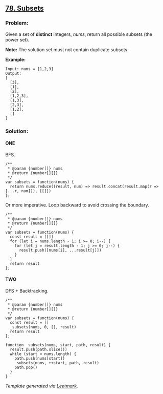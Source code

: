 ## [78. Subsets](https://leetcode.com/problems/subsets/description/)

### Problem:

Given a set of **distinct** integers, _nums_, return all possible subsets (the power set).

**Note:** The solution set must not contain duplicate subsets.

**Example:**

    Input: nums = [1,2,3]
    Output:
    [
      [3],
      [1],
      [2],
      [1,2,3],
      [1,3],
      [2,3],
      [1,2],
      []
    ]

### Solution:

#### ONE

BFS.

    /**
     * @param {number[]} nums
     * @return {number[][]}
     */
    var subsets = function(nums) {
      return nums.reduce((result, num) => result.concat(result.map(r => [...r, num])), [[]])
    };

Or more imperative. Loop backward to avoid crossing the boundary.

    /**
     * @param {number[]} nums
     * @return {number[][]}
     */
    var subsets = function(nums) {
      const result = [[]]
      for (let i = nums.length - 1; i >= 0; i--) {
        for (let j = result.length - 1; j >= 0; j--) {
          result.push([nums[i], ...result[j]])
        }
      }
      return result
    };

#### TWO

DFS + Backtracking.

    /**
     * @param {number[]} nums
     * @return {number[][]}
     */
    var subsets = function(nums) {
      const result = []
      _subsets(nums, 0, [], result)
      return result
    };

    function _subsets(nums, start, path, result) {
      result.push(path.slice())
      while (start < nums.length) {
        path.push(nums[start])
        _subsets(nums, ++start, path, result)
        path.pop()
      }
    }

_Template generated via [Leetmark](https://github.com/crimx/crx-leetmark)._
